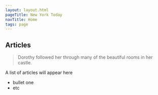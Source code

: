 ```yaml
---
layout: layout.html
pageTitle: New York Today
navTitle: Home
tags: page
---
```


## Articles

> Dorothy followed her through many of the beautiful rooms in her castle.

A list of articles will appear here

- bullet one
- etc